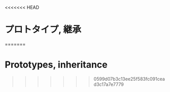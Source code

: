 <<<<<<< HEAD
# プロトタイプ, 継承
=======
# Prototypes, inheritance
>>>>>>> 0599d07b3c13ee25f583fc091cead3c17a7e7779
